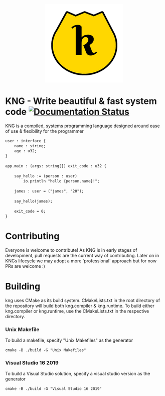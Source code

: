 <p align="center">
  <img src="./res/logo_small.png" alt="KNG logo" width="250">
</p>

# KNG - Write beautiful & fast system code [![Documentation Status](https://readthedocs.org/projects/kng/badge/?version=latest)](https://kng.readthedocs.io/en/latest/?badge=latest)


KNG is a compiled, systems programming language designed around ease of use & flexibility for the programmer

```
user : interface {
    name : string;
    age : u32;
}

app.main : (args: string[]) exit_code : u32 {

    say_hello := (person : user)
        io.println "hello {person.name}!";

    james : user = ("james", "20");

    say_hello(james);

    exit_code = 0;
}

```

# Contributing
Everyone is welcome to contribute! As KNG is in early stages of development, pull requests are the current way of contributing. Later on in KNGs lifecycle we may adopt a more 'professional' approach but for now PRs are welcome :)


# Building

kng uses CMake as its build system. CMakeLists.txt in the root directory of the repository will build both kng.compiler & kng.runtime. To build either kng.compiler or kng.runtime, use the CMakeLists.txt in the respective directory.

### Unix Makefile

To build a makefile, specify "Unix Makefiles" as the generator

```
cmake -B ./build -G "Unix Makefiles"
```

### Visual Studio 16 2019

To build a Visual Studio solution, specify a visual studio version as the generator

```
cmake -B ./build -G "Visual Studio 16 2019"
```